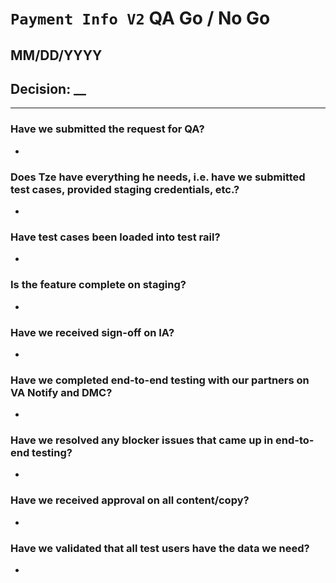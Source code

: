# `Payment Info V2` QA Go / No Go 
##  MM/DD/YYYY

## Decision: __

---

### Have we submitted the request for QA?
-  

### Does Tze have everything he needs, i.e. have we submitted test cases, provided staging credentials, etc.?
- 

### Have test cases been loaded into test rail?
- 

### Is the feature complete on staging?
- 

### Have we received sign-off on IA?
- 

### Have we completed end-to-end testing with our partners on VA Notify and DMC?
- 

### Have we resolved any blocker issues that came up in end-to-end testing?
- 

### Have we received approval on all content/copy?
- 

### Have we validated that all test users have the data we need?
- 
